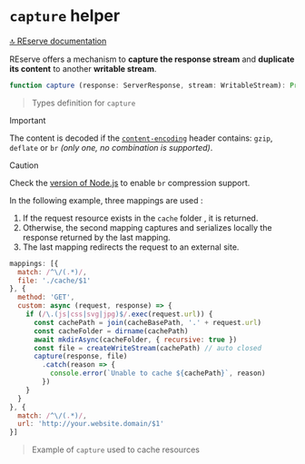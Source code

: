 # `capture` helper

[🔝 REserve documentation](README.md)

REserve offers a mechanism to **capture the response stream** and **duplicate its content** to another **writable stream**.

```typescript
function capture (response: ServerResponse, stream: WritableStream): Promise<void>
```

> Types definition for `capture`

> [!IMPORTANT]
> The content is decoded if the [`content-encoding`](https://developer.mozilla.org/en-US/docs/Web/HTTP/Headers/Content-Encoding) header contains: `gzip`, `deflate` or `br` *(only one, no combination is supported)*.

> [!CAUTION]
> Check the [version of Node.js](https://nodejs.org/api/zlib.html#zlib_class_zlib_brotlicompress) to enable `br` compression support.

In the following example, three mappings are used :

1. If the request resource exists in the `cache` folder , it is returned.
2. Otherwise, the second mapping captures and serializes locally the response returned by the last mapping.
3. The last mapping redirects the request to an external site. 

```JavaScript
mappings: [{
  match: /^\/(.*)/,
  file: './cache/$1'
}, {
  method: 'GET',
  custom: async (request, response) => {
    if (/\.(js|css|svg|jpg)$/.exec(request.url)) {
      const cachePath = join(cacheBasePath, '.' + request.url)
      const cacheFolder = dirname(cachePath)
      await mkdirAsync(cacheFolder, { recursive: true })
      const file = createWriteStream(cachePath) // auto closed
      capture(response, file)
        .catch(reason => {
          console.error(`Unable to cache ${cachePath}`, reason)
        })
    }
  }
}, {
  match: /^\/(.*)/,
  url: 'http://your.website.domain/$1'
}]
```

> Example of `capture` used to cache resources
